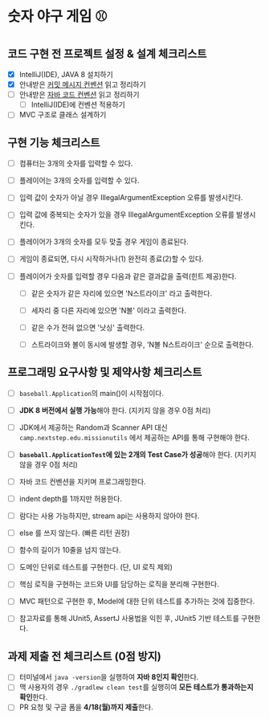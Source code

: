 # 숫자 야구 게임 ⚾️

## 코드 구현 전 프로젝트 설정 & 설계 체크리스트

- [X] IntelliJ(IDE), JAVA 8 설치하기
- [X] 안내받은 [커밋 메시지 컨벤션](https://gist.github.com/stephenparish/9941e89d80e2bc58a153) 읽고 정리하기
- [ ] 안내받은 [자바 코드 컨벤션](https://github.com/woowacourse/woowacourse-docs/tree/master/styleguide/java) 읽고 정리하기
  - [ ] IntelliJ(IDE)에 컨벤션 적용하기
- [ ] MVC 구조로 클래스 설계하기

## 구현 기능 체크리스트 

- [ ] 컴퓨터는 3개의 숫자를 입력할 수 있다. 
- [ ] 플레이어는 3개의 숫자를 입력할 수 있다.

- [ ] 입력 값이 숫자가 아닐 경우 IllegalArgumentException 오류를 발생시킨다. 
- [ ] 입력 값에 중복되는 숫자가 있을 경우 IllegalArgumentException 오류를 발생시킨다.

- [ ] 플레이어가 3개의 숫자를 모두 맞출 경우 게임이 종료된다. 
- [ ] 게임이 종료되면, 다시 시작하거나(1) 완전히 종료(2)할 수 있다.

- [ ] 플레이어가 숫자를 입력할 경우 다음과 같은 결과값을 출력(힌트 제공)한다. 
  - [ ] 같은 숫자가 같은 자리에 있으면 'N스트라이크' 라고 출력한다.
  - [ ] 세자리 중 다른 자리에 있으면 'N볼' 이라고 출력한다.
  - [ ] 같은 수가 전혀 없으면 '낫싱' 출력한다. 
  - [ ] 스트라이크와 볼이 동시에 발생할 경우, 'N볼 N스트라이크' 순으로 출력한다. 


## 프로그래밍 요구사항 및 제약사항 체크리스트

- [ ] `baseball.Application`의 main()이 시작점이다. 
- [ ] **JDK 8 버전에서 실행 가능**해야 한다. (지키지 않을 경우 0점 처리)
- [ ] JDK에서 제공하는 Random과 Scanner API 대신 `camp.nextstep.edu.missionutils` 에서 제공하는 API를 통해 구현해야 한다. 
- [ ] **`baseball.ApplicationTest`에 있는 2개의 Test Case가 성공**해야 한다. (지키지 않을 경우 0점 처리)


- [ ] 자바 코드 컨벤션을 지키며 프로그래밍한다. 
- [ ] indent depth를 1까지만 허용한다.
- [ ] 람다는 사용 가능하지만, stream api는 사용하지 않아야 한다. 
- [ ] else 를 쓰지 않는다. (빠른 리턴 권장)
- [ ] 함수의 길이가 10줄을 넘지 않는다. 

- [ ] 도메인 단위로 테스트를 구현한다. (단, UI 로직 제외)
- [ ] 핵심 로직을 구현하는 코드와 UI를 담당하는 로직을 분리해 구현한다.
- [ ] MVC 패턴으로 구현한 후, Model에 대한 단위 테스트를 추가하는 것에 집중한다. 
- [ ] 참고자료를 통해 JUnit5, AssertJ 사용법을 익힌 후, JUnit5 기반 테스트를 구현한다. 

## 과제 제출 전 체크리스트 (0점 방지)

- [ ] 터미널에서 `java -version`을 실행하여 **자바 8인지 확인**한다. 
- [ ] 맥 사용자의 경우 `./gradlew clean test`를 실행히여 **모든 테스트가 통과하는지 확인**한다. 
- [ ] PR 요청 및 구글 폼을 **4/18(월)까지 제출**한다.
